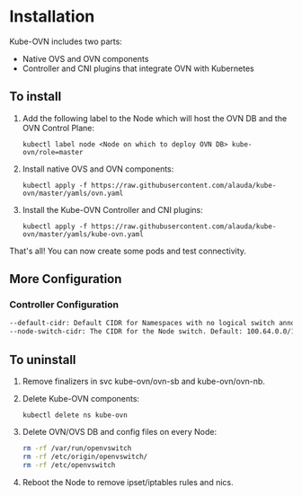 # Installation


Kube-OVN includes two parts:
- Native OVS and OVN components
- Controller and CNI plugins that integrate OVN with Kubernetes

## To install

1. Add the following label to the Node which will host the OVN DB and the OVN Control Plane:

    `kubectl label node <Node on which to deploy OVN DB> kube-ovn/role=master`
2. Install native OVS and OVN components:

    `kubectl apply -f https://raw.githubusercontent.com/alauda/kube-ovn/master/yamls/ovn.yaml`
3. Install the Kube-OVN Controller and CNI plugins:

    `kubectl apply -f https://raw.githubusercontent.com/alauda/kube-ovn/master/yamls/kube-ovn.yaml`

That's all! You can now create some pods and test connectivity.

## More Configuration

### Controller Configuration

```bash
--default-cidr: Default CIDR for Namespaces with no logical switch annotation, default: 10.16.0.0/16
--node-switch-cidr: The CIDR for the Node switch. Default: 100.64.0.0/16
```

## To uninstall

1. Remove finalizers in svc kube-ovn/ovn-sb and kube-ovn/ovn-nb.

2. Delete Kube-OVN components:

    `kubectl delete ns kube-ovn`
3. Delete OVN/OVS DB and config files on every Node:

    ```bash
    rm -rf /var/run/openvswitch
    rm -rf /etc/origin/openvswitch/
    rm -rf /etc/openvswitch
4. Reboot the Node to remove ipset/iptables rules and nics.